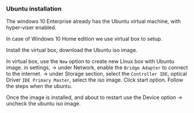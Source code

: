 
### Ubuntu installation

The windows 10 Enterprise already has the Ubuntu virtual machine, with hyper-viser enabled.

In case of Windows 10 Home edition we use virtual box to setup.

Install the virtual box, download the Ubuntu iso image.

In virtual box, use the `New` option to create new  Linux box with Ubuntu image. in settings,
   -> under Network, enable the `Bridge Adapter` to connect to the internet.
   -> under Storage section, select the `Controller IDE`, optical Driver `IDE Primary Master`, select the iso image.
Click start option. Follow the steps when the ubuntu.

   Once the image is installed, and about to restart use the Device option -> uncheck the ubuntu iso image.



